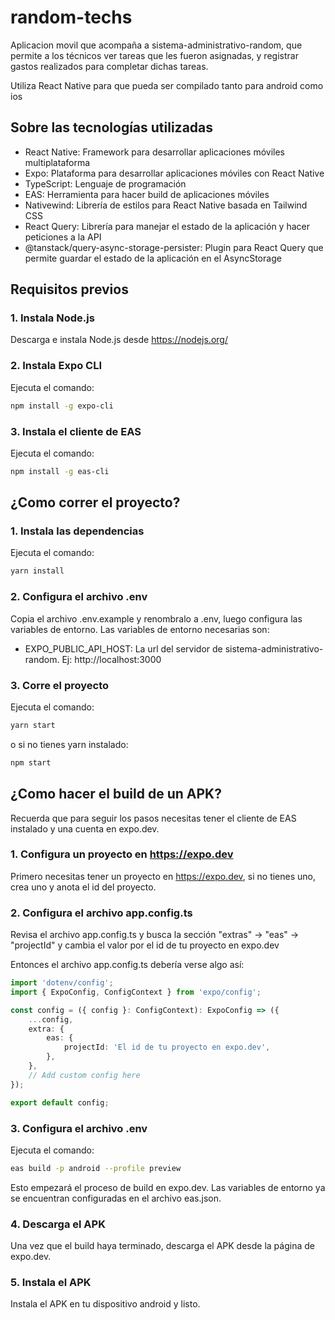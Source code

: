 # random-techs

Aplicacion movil que acompaña a sistema-administrativo-random, que permite a los técnicos ver tareas que les fueron asignadas, y registrar gastos realizados para completar dichas tareas.

Utiliza React Native para que pueda ser compilado tanto para android como ios

## Sobre las tecnologías utilizadas

-   React Native: Framework para desarrollar aplicaciones móviles multiplataforma
-   Expo: Plataforma para desarrollar aplicaciones móviles con React Native
-   TypeScript: Lenguaje de programación
-   EAS: Herramienta para hacer build de aplicaciones móviles
-   Nativewind: Librería de estilos para React Native basada en Tailwind CSS
-   React Query: Librería para manejar el estado de la aplicación y hacer peticiones a la API
-   @tanstack/query-async-storage-persister: Plugin para React Query que permite guardar el estado de la aplicación en el AsyncStorage

## Requisitos previos

### 1. Instala Node.js

Descarga e instala Node.js desde https://nodejs.org/

### 2. Instala Expo CLI

Ejecuta el comando:

```sh
npm install -g expo-cli
```

### 3. Instala el cliente de EAS

Ejecuta el comando:

```sh
npm install -g eas-cli
```

## ¿Como correr el proyecto?

### 1. Instala las dependencias

Ejecuta el comando:

```sh
yarn install
```

### 2. Configura el archivo .env

Copia el archivo .env.example y renombralo a .env, luego configura las variables de entorno.
Las variables de entorno necesarias son:

-   EXPO_PUBLIC_API_HOST: La url del servidor de sistema-administrativo-random. Ej: http://localhost:3000

### 3. Corre el proyecto

Ejecuta el comando:

```sh
yarn start
```

o si no tienes yarn instalado:

```sh
npm start
```

## ¿Como hacer el build de un APK?

Recuerda que para seguir los pasos necesitas tener el cliente de EAS instalado y una cuenta en expo.dev.

### 1. Configura un proyecto en https://expo.dev

Primero necesitas tener un proyecto en https://expo.dev, si no tienes uno, crea uno y anota el id del proyecto.

### 2. Configura el archivo app.config.ts

Revisa el archivo app.config.ts y busca la sección "extras" -> "eas" -> "projectId" y cambia el valor por el id de tu proyecto en expo.dev

Entonces el archivo app.config.ts debería verse algo así:

```ts
import 'dotenv/config';
import { ExpoConfig, ConfigContext } from 'expo/config';

const config = ({ config }: ConfigContext): ExpoConfig => ({
    ...config,
    extra: {
        eas: {
            projectId: 'El id de tu proyecto en expo.dev',
        },
    },
    // Add custom config here
});

export default config;
```

### 3. Configura el archivo .env

Ejecuta el comando:

```sh
eas build -p android --profile preview
```

Esto empezará el proceso de build en expo.dev.
Las variables de entorno ya se encuentran configuradas en el archivo eas.json.

### 4. Descarga el APK

Una vez que el build haya terminado, descarga el APK desde la página de expo.dev.

### 5. Instala el APK

Instala el APK en tu dispositivo android y listo.
